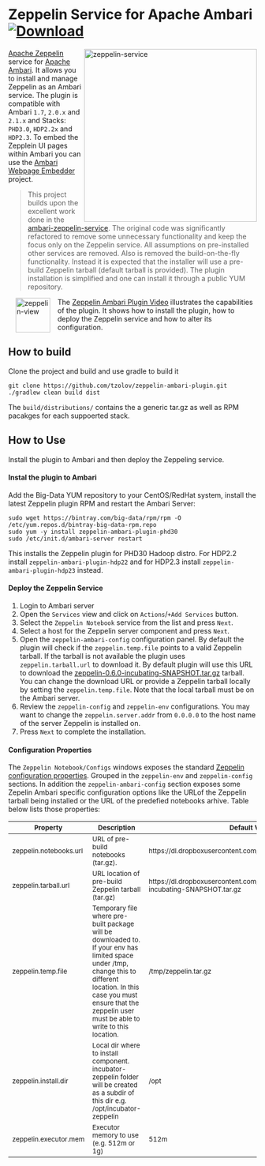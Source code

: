 # Zeppelin Service for Apache Ambari [ ![Download](https://api.bintray.com/packages/big-data/rpm/zeppelin-ambari-plugin/images/download.svg) ](https://bintray.com/big-data/rpm/zeppelin-ambari-plugin/_latestVersion)

<img align="right" src="https://github.com/tzolov/zeppelin-ambari-plugin/blob/master/doc/images/ZeppelinAmbariService.png" alt="zeppelin-service" width="350"></img>
[Apache Zeppelin](https://zeppelin.incubator.apache.org/) service for [Apache Ambari](https://ambari.apache.org/). It allows you to install and manage Zeppelin as an Ambari service. The plugin is compatible with Ambari `1.7`, `2.0.x` and `2.1.x` and Stacks: `PHD3.0`, `HDP2.2x` and `HDP2.3`.
To embed the Zepplein UI pages within Ambari you can use the [Ambari Webpage Embedder](https://github.com/tzolov/ambari-webpage-embedder-view) project.

> This project builds upon the excellent work done in the [ambari-zeppelin-service](https://github.com/hortonworks-gallery/ambari-zeppelin-service). The original code was significantly refactored to remove some unnecessary functionality and keep the focus only on the Zeppelin service. All assumptions on pre-installed other services are removed. Also is removed the build-on-the-fly functionality. Instead it is expected that the installer will use a pre-build Zeppelin tarball (default tarball is provided). The plugin installation is simplified and one can install it through a public YUM repository. 

[<img align="left" src="http://img.youtube.com/vi/BrFWXLAVOa4/3.jpg" alt="zeppelin-view" hspace="15" width="70"></img>](https://www.youtube.com/watch?v=BrFWXLAVOa4)
The [Zeppelin Ambari Plugin Video](https://www.youtube.com/watch?v=BrFWXLAVOa4) illustrates the capabilities of the plugin. It shows how to install the plugin, how to deploy the Zeppelin service and how to alter its configuration.

## How to build
Clone the project and build and use gradle to build it
```
git clone https://github.com/tzolov/zeppelin-ambari-plugin.git
./gradlew clean build dist
```
The `build/distributions/` contains the a generic tar.gz as well as RPM pacakges for each suppoerted stack. 

## How to Use 
Install the plugin to Ambari and then deploy the Zeppeling service.
#### Instal the plugin to Ambari
Add the Big-Data YUM repository to your CentOS/RedHat system, install the latest Zeppelin plugin RPM and restart the Ambari Server: 
```
sudo wget https://bintray.com/big-data/rpm/rpm -O /etc/yum.repos.d/bintray-big-data-rpm.repo
sudo yum -y install zeppelin-ambari-plugin-phd30
sudo /etc/init.d/ambari-server restart
```
This installs the Zeppelin plugin for PHD30 Hadoop distro. For HDP2.2 install `zeppelin-ambari-plugin-hdp22` and for HDP2.3 install `zeppelin-ambari-plugin-hdp23` instead.

#### Deploy the Zeppelin Service
1. Login to Ambari server
2. Open the `Services` view and click on `Actions`/`+Add Services` button.
3. Select the `Zeppelin Notebook` service from the list and press `Next`.
4. Select a host for the Zeppelin server component and press `Next`.
5. Open the `zeppelin-ambari-config` configuration panel. By default the plugin will check if the `zeppelin.temp.file` points to a valid Zeppelin tarball. If the tarball is not available the plugin uses `zeppelin.tarball.url` to download it. By default plugin will use this URL to download the [zeppelin-0.6.0-incubating-SNAPSHOT.tar.gz](https://dl.dropboxusercontent.com/u/79241625/zeppelin-0.6.0-incubating-SNAPSHOT.tar.gz) tarball. You can change the download URL or provide a Zeppelin tarball locally by setting the `zeppelin.temp.file`. Note that the local tarball must be on the Ambari server.
6. Review the `zeppelin-config` and `zeppelin-env` configurations. You may want to change the `zeppelin.server.addr` from `0.0.0.0` to the host name of the server Zeppelin is installed on.
7. Press `Next` to complete the installation. 

#### Configuration Properties
The `Zeppelin Notebook/Configs` windows exposes the standard [Zeppelin configuration properties](https://github.com/apache/incubator-zeppelin/blob/gh-pages/docs/install/install.md#configure). Grouped in the `zeppelin-env` and `zeppelin-config` sections. 
In addition the `zeppelin-ambari-config` section exposes some Zepelin Ambari specific configuration options like the URLof the Zeppelin tarball being installed or the URL of the predefied notebooks arhive. Table below lists those properties:

<table>
	<thead>
		<tr>
			<th><sub>Property</sub></th>
			<th><sub>Description</sub></th>
			<th><sub>Default Value</sub></th>
		</tr>
	</thead>
	<tbody>
		<tr>
			<td><sub>zeppelin.notebooks.url</sub></td>
			<td><sub>URL of pre-build notebooks (tar.gz).</sub></td>
			<td><sub>https://dl.dropboxusercontent.com/u/79241625/notebooks.tar.gz</sub></td>
		</tr>
		<tr>
			<td><sub>zeppelin.tarball.url</sub></td>
			<td><sub>URL location of pre-build Zeppelin tarball (tar.gz)</sub></td>
			<td><sub>https://dl.dropboxusercontent.com/u/79241625/zeppelin-0.6.0-incubating-SNAPSHOT.tar.gz</sub></td>
		</tr>
		<tr>
			<td><sub>zeppelin.temp.file</sub></td>
			<td><sub>Temporary file where pre-built package will be downloaded to. If your env has limited space under /tmp, change this to different location. In this case you must ensure that the zeppelin user must be able to write to this location.</sub></td>
			<td><sub>/tmp/zeppelin.tar.gz</sub></td>
		</tr>
		<tr>
			<td><sub>zeppelin.install.dir</sub></td>
			<td><sub>Local dir where to install component. incubator-zeppelin folder will be created as a subdir of this dir e.g. /opt/incubator-zeppelin</sub></td>
			<td><sub>/opt</sub></td>
		</tr>
		<tr>
			<td><sub>zeppelin.executor.mem</sub></td>
			<td><sub>Executor memory to use (e.g. 512m or 1g)</sub></td>
			<td><sub>512m</sub></td>
		</tr>
	</tbody>	  	
</table>



